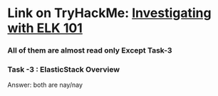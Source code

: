 # Link on TryHackMe: [Investigating with ELK 101 ](https://tryhackme.com/r/room/investigatingwithelk101)
### All of them are almost read only Except Task-3 

### Task -3 : ElasticStack Overview
Answer: both are nay/nay

